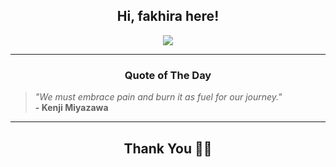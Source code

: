 <h2 align="center"> Hi, fakhira here!</h2>

<p align="center">
<a href="https://github.com/fakhiralkda" alt="github streak"><img src="https://dvst-streak.herokuapp.com/?user=fakhiralkda&theme=tokyonight&fire=DD472C"></a>
</p>

<hr>
<h3 align="center">Quote of The Day</h3>
<p align="center">
<blockquote>
<i>"We must embrace pain and burn it as fuel for our journey."</i>
<br>
<b>- Kenji Miyazawa</b>
</blockquote>
</p>


<hr>
<h2 align="center">Thank You 🙏🏼</h2>
